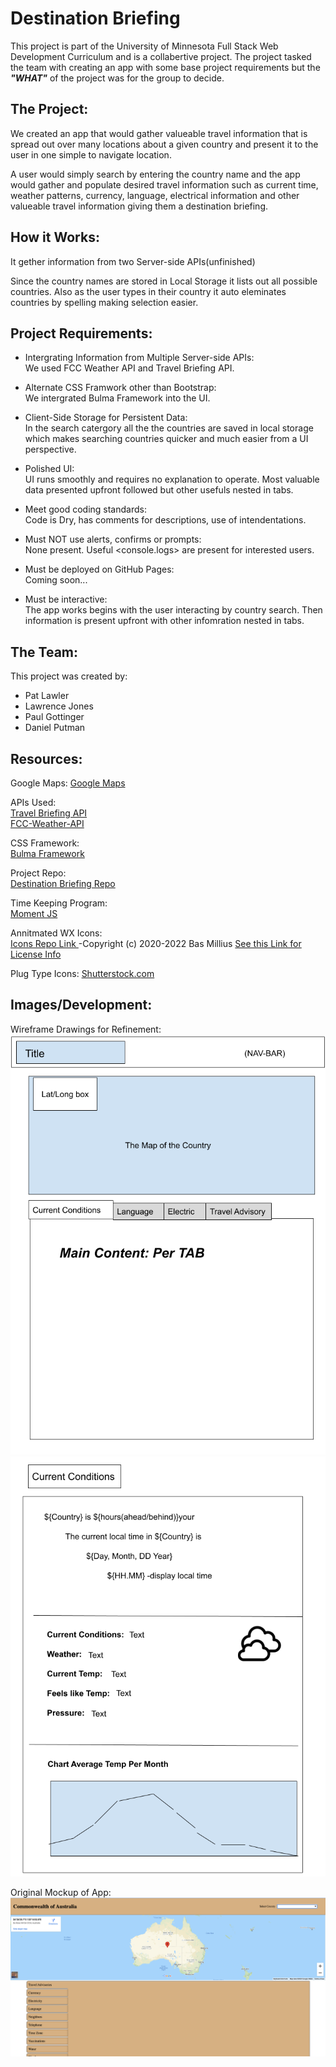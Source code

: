 # Destination Briefing

This project is part of the University of Minnesota Full Stack Web Development Curriculum and is a collabertive project.  The project tasked the team with creating an app with some base project requirements but the ***"WHAT"*** of the project was for the group to decide. 

## The Project:

We created an app that would gather valueable travel information that is spread out over many locations about a given country and present it to the user in one simple to navigate location. 

A user would simply search by entering the country name and the app would gather and populate desired travel information such as current time, weather patterns, currency, language, electrical information and other valueable travel information giving them a destination briefing.

## How it Works:
It gether information from two Server-side APIs(unfinished)

Since the country names are stored in Local Storage it lists out all possible countries. Also as the user types in their country it auto eleminates countries by spelling making selection easier.

## Project Requirements:
- Intergrating Information from Multiple Server-side APIs:  
    We used FCC Weather API and Travel Briefing API.

- Alternate CSS Framwork other than Bootstrap:   
    We intergrated Bulma Framework into the UI.

- Client-Side Storage for Persistent Data:  
    In the search catergory all the the countries are saved in local storage which makes searching countries quicker and much easier from a UI perspective.

- Polished UI:  
    UI runs smoothly and requires no explanation to operate.  Most valuable data presented upfront followed but other usefuls nested in tabs.

- Meet good coding standards:  
    Code is Dry, has comments for descriptions, use of intendentations.

- Must NOT use alerts, confirms or prompts:  
    None present.  Useful <console.logs> are present for interested users.  

- Must be deployed on GitHub Pages:  
    Coming soon...  

- Must be interactive:  
    The app works begins with the user interacting by country search.  Then information is present upfront with other infomration nested in tabs.

## The Team:
This project was created by:
- Pat Lawler
- Lawrence Jones
- Paul Gottinger
- Daniel Putman

## Resources:
Google Maps:
<a href="https://mapsplatform.google.com/maps-products/#dynamic-maps">Google Maps </a>

APIs Used:  
<a href="https://travelbriefing.org/api">Travel Briefing API</a>  
<a href="https://fcc-weather-api.glitch.me/"> FCC-Weather-API</a> 

CSS Framework:</br>
<a href="https://bulma.io/"> Bulma Framework</a>

Project Repo:</br>
<a href="https://github.com/pjlawler/destination-briefing">Destination Briefing Repo</a>

Time Keeping Program:  
<a href="https://momentjs.com/">Moment JS</a>

Annitmated WX Icons:</br>
<a href="https://github.com/basmilius/weather-icons"> Icons Repo Link </a> -Copyright (c) 2020-2022 Bas Millius <a href="https://github.com/basmilius/weather-icons/blob/dev/LICENSE">See this Link for License Info</a>

Plug Type Icons:
<a href="https://www.shutterstock.com/image-illustration/electric-outlet-illustration-on-white-background-524251816">Shutterstock.com</a>

## Images/Development:

Wireframe Drawings for Refinement:  
![Wireframe](./assets/images/Wireframe-Main.png) 
![Wireframe](./assets/images/Current-Conditions-Tab.png)

Original Mockup of App:
![Original Mockup](./assets/images/Original-Mockup.png)  

